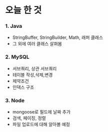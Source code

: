 # 오늘 한 것
### 1. Java
- StringBuffer, StringBuilder, Math, 래퍼 클래스
- 그 외에 여러 클래스 살펴봄

### 2. MySQL
- 서브쿼리, 상관 서브쿼리
- 테이블 작성,삭제,변경 
- 제약조건
- 인덱스 구조

### 3. Node
- mongoose로 필드에 날짜 추가
- 검색, 페이징, 정렬 
- 파일 업로드에 대해 알아볼 예정

